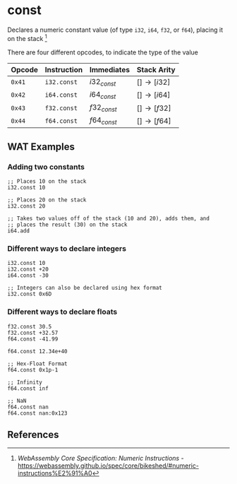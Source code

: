
# const

Declares a numeric constant value (of type `i32`, `i64`, `f32`, or `f64`), placing it on the stack [^§2.4.1]

There are four different opcodes, to indicate the type of the value



| Opcode | Instruction | Immediates    | Stack Arity |
|--------|-------------|---------------|-------------|
| `0x41` | `i32.const` | $i32_{const}$ | $[ ] \to [ i32 ]$ |
| `0x42` | `i64.const` | $i64_{const}$ | $[ ] \to [ i64 ]$ |
| `0x43` | `f32.const` | $f32_{const}$ | $[ ] \to [ f32 ]$ |
| `0x44` | `f64.const` | $f64_{const}$ | $[ ] \to [ f64 ]$ |



## WAT Examples

### Adding two constants

```wasm
;; Places 10 on the stack
i32.const 10

;; Places 20 on the stack
i32.const 20

;; Takes two values off of the stack (10 and 20), adds them, and
;; places the result (30) on the stack
i64.add
```

### Different ways to declare integers

```wasm
i32.const 10
i32.const +20
i64.const -30

;; Integers can also be declared using hex format
i32.const 0x6D
```

### Different ways to declare floats

```wasm
f32.const 30.5
f32.const +32.57
f64.const -41.99

f64.const 12.34e+40

;; Hex-Float Format
f64.const 0x1p-1

;; Infinity
f64.const inf

;; NaN
f64.const nan
f64.const nan:0x123
```


## References

[^§2.4.1]: _WebAssembly Core Specification: Numeric Instructions_ - <https://webassembly.github.io/spec/core/bikeshed/#numeric-instructions%E2%91%A0>

